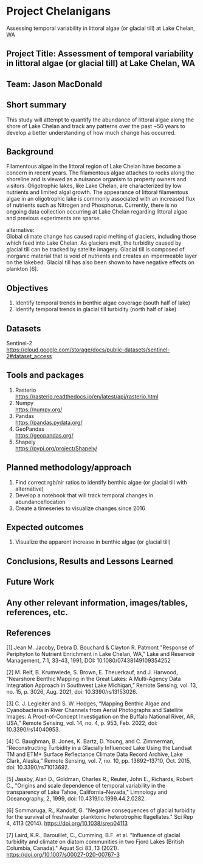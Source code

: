 # Project Chelanigans
Assessing temporal variability in littoral algae (or glacial till) at Lake Chelan, WA   

## Project Title: Assessment of temporal variability in littoral algae (or glacial till) at Lake Chelan, WA  

## Team: Jason MacDonald  

## Short summary  
This study will attempt to quantify the abundance of littoral algae along the shore of Lake Chelan and track any patterns over the past ~50 years to develop a better understanding of how much change has occurred.  

## Background  
Filamentous algae in the littoral region of Lake Chelan have become a concern in recent years. The filamentous algae attaches to rocks along the shoreline and is viewed as a nuisance organism to property owners and visitors. Oligotrophic lakes, like Lake Chelan, are characterized by low nutrients and limited algal growth. The appearance of littoral filamentous algae in an oligotrophic lake is commonly associated with an increased flux of nutrients such as Nitrogen and Phosphorus. Currently, there is no ongoing data collection occurring at Lake Chelan regarding littoral algae and previous experiments are sparse.   

alternative:  
Global climate change has caused rapid melting of glaciers, including those which feed into Lake Chelan. As glaciers melt, the turbidity caused by glacial till can be tracked by satelite imagery. Glacial till is composed of inorganic material that is void of nutrients and creates an impermeable layer on the lakebed. Glacial till has also been shown to have negative effects on plankton [6].  

## Objectives  
1. Identify temporal trends in benthic algae coverage (south half of lake)   
2. Identify temporal trends in glacial till turbidity (north half of lake)   

## Datasets  
Sentinel-2  
https://cloud.google.com/storage/docs/public-datasets/sentinel-2#dataset_access  
  
    
## Tools and packages  
1. Rasterio  
https://rasterio.readthedocs.io/en/latest/api/rasterio.html  
2. Numpy  
https://numpy.org/  
3. Pandas  
https://pandas.pydata.org/  
4. GeoPandas  
https://geopandas.org/  
5. Shapely  
https://pypi.org/project/Shapely/  

## Planned methodology/approach  
1. Find correct rgb/nir ratios to identify benthic algae (or glacial till with alternative)  
2. Develop a notebook that will track temporal changes in abundance/location  
3. Create a timeseries to visualize changes since 2016  

## Expected outcomes  
1. Visualize the apparent increase in benthic algae (or glacial till)  

## Conclusions, Results and Lessons Learned  

## Future Work  

## Any other relevant information, images/tables, references, etc.  

## References  

[1]
Jean M. Jacoby, Debra D. Bouchard & Clayton R. Patmont "Response of Periphyton to Nutrient Enrichment in Lake Chelan, WA," Lake and Reservoir Management, 7:1, 33-43, 1991, DOI: 10.1080/07438149109354252

[2]
M. Reif, B. Krumwiede, S. Brown, E. Theuerkauf, and J. Harwood, “Nearshore Benthic Mapping in the Great Lakes: A Multi-Agency Data Integration Approach in Southwest Lake Michigan,” Remote Sensing, vol. 13, no. 15, p. 3026, Aug. 2021, doi: 10.3390/rs13153026.

[3]
C. J. Legleiter and S. W. Hodges, “Mapping Benthic Algae and Cyanobacteria in River Channels from Aerial Photographs and Satellite Images: A Proof-of-Concept Investigation on the Buffalo National River, AR, USA,” Remote Sensing, vol. 14, no. 4, p. 953, Feb. 2022, doi: 10.3390/rs14040953.

[4]
C. Baughman, B. Jones, K. Bartz, D. Young, and C. Zimmerman, “Reconstructing Turbidity in a Glacially Influenced Lake Using the Landsat TM and ETM+ Surface Reflectance Climate Data Record Archive, Lake Clark, Alaska,” Remote Sensing, vol. 7, no. 10, pp. 13692–13710, Oct. 2015, doi: 10.3390/rs71013692.

[5]
Jassby, Alan D., Goldman, Charles R., Reuter, John E., Richards, Robert C., "Origins and scale dependence of temporal variability in the transparency of Lake Tahoe, California–Nevada," Limnology and Oceanography, 2, 1999, doi: 10.4319/lo.1999.44.2.0282.

[6]
Sommaruga, R., Kandolf, G. "Negative consequences of glacial turbidity for the survival of freshwater planktonic heterotrophic flagellates." Sci Rep 4, 4113 (2014). https://doi.org/10.1038/srep04113

[7]
Laird, K.R., Barouillet, C., Cumming, B.F. et al. "Influence of glacial turbidity and climate on diatom communities in two Fjord Lakes (British Columbia, Canada)." Aquat Sci 83, 13 (2021). https://doi.org/10.1007/s00027-020-00767-3


